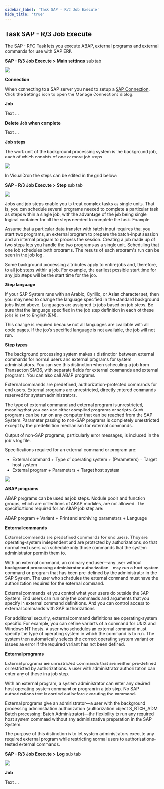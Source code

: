 ```yaml
---
sidebar_label: 'Task SAP - R/3 Job Execute'
hide_title: 'true'
---
```


## Task SAP - R/3 Job Execute

The SAP - RFC Task lets you execute ABAP, external programs and external commands for use with SAP ERP.
 
**SAP - R/3 Job Execute > Main settings** sub tab

![](../../../../../static/img/tasksapr3jobexecutemain.png)

**Connection**

When connecting to a SAP server you need to setup a [SAP Connection](../../connection-sap.md). Click the Settings icon to open the Manage Connections dialog.
 
**Job**

Text ...
 
**Delete Job when complete**

Text ...
 
**Job steps**

The work unit of the background processing system is the background job, each of which consists of one or more job steps.

![](../../../../../static/img/sapjobsteps.png)

In VisualCron the steps can be edited in the grid below:

**SAP - R/3 Job Execute > Step** sub tab

![](../../../../../static/img/tasksapr3jobexecutesteps.png)

Jobs and job steps enable you to treat complex tasks as single units. That is, you can schedule several programs needed to complete a particular task as steps within a single job, with the advantage of the job being single logical container for all the steps needed to complete the task.
Example
 
Assume that a particular data transfer with batch input requires that you start two programs, an external program to prepare the batch-input session and an internal program to process the session. Creating a job made up of two steps lets you handle the two programs as a single unit. Scheduling that one job schedules both programs. The results of each program's run can be seen in the job log.
 
Some background processing attributes apply to entire jobs and, therefore, to all job steps within a job. For example, the earliest possible start time for any job steps will be the start time for the job.
 
**Step language**

If your SAP System runs with an Arabic, Cyrillic, or Asian character set, then you may need to change the language specified in the standard background jobs listed above. Languages are assigned to jobs based on job steps. Be sure that the language specified in the job step definition in each of these jobs is set to English (EN).
 
This change is required because not all languages are available with all code pages. If the job’s specified language is not available, the job will not run.
 
**Step types**

The background processing system makes a distinction between external commands for normal users and external programs for system administrators. You can see this distinction when scheduling a job from Transaction SM36, with separate fields for external commands and external programs. You can also call ABAP programs.
 
External commands are predefined, authorization-protected commands for end users. External programs are unrestricted, directly entered commands reserved for system administrators.
 
The type of external command and external program is unrestricted, meaning that you can use either compiled programs or scripts. Such programs can be run on any computer that can be reached from the SAP System. Parameter passing to non-SAP programs is completely unrestricted except by the predefinition mechanism for external commands.
 
Output of non-SAP programs, particularly error messages, is included in the job's log file.
 
Specifications required for an external command or program are:
 
*  External command + Type of operating system + (Parameters) + Target host system
* External program + Parameters + Target host system

![](../../../../../static/img/sapeternalcommandprogram.png)

**ABAP programs**

ABAP programs can be used as job steps. Module pools and function groups, which are collections of ABAP modules, are not allowed. The specifications required for an ABAP job step are:
 
ABAP program + Variant + Print and archiving parameters + Language
 
**External commands**

External commands are predefined commands for end users. They are operating-system independent and are protected by authorizations, so that normal end users can schedule only those commands that the system administrator permits them to.
 
With an external command, an ordinary end user—any user without background processing administrator authorization—may run a host system command or program that has been pre-defined by the administrator in the SAP System. The user who schedules the external command must have the authorization required for the external command.
 
External commands let you control what your users do outside the SAP System. End users can run only the commands and arguments that you specify in external command definitions. And you can control access to external commands with SAP authorizations.
 
For additional security, external command definitions are operating-system specific. For example, you can define variants of a command for UNIX and Windows NT hosts. A user who schedules an external command must specify the type of operating system in which the command is to run. The system then automatically selects the correct operating system variant or issues an error if the required variant has not been defined.
 
**External programs**

External programs are unrestricted commands that are neither pre-defined or restricted by authorizations. A user with administrator authorization can enter any of these in a job step.
 
With an external program, a system administrator can enter any desired host operating system command or program in a job step. No SAP authorizations test is carried out before executing the command.
 
External programs give an administrator—a user with the background processing administration authorization (authorization object S_BTCH_ADM Batch processing: Batch Administrator)—the flexibility to run any required host system command without any administrative preparation in the SAP System.
 
The purpose of this distinction is to let system administrators execute any required external program while restricting normal users to authorizations-tested external commands.
 
**SAP - R/3 Job Execute > Log** sub tab

![](../../../../../static/img/tasksapr3jobexecutelog.png)

**Job**

Text ...